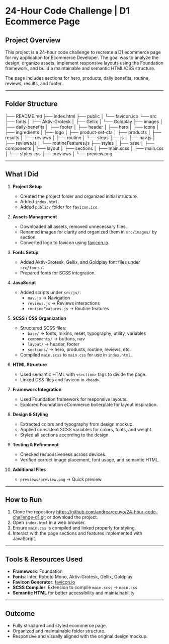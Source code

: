 # 24-Hour Code Challenge | D1 Ecommerce Page

## Project Overview
This project is a 24-hour code challenge to recreate a D1 ecommerce page for my application for Ecommerce Developer. The goal was to analyze the design, organize assets, implement responsive layouts using the Foundation framework, and build a maintainable and semantic HTML/CSS structure.

The page includes sections for hero, products, daily benefits, routine, reviews, results, and footer.

---

## Folder Structure

├── README.md
├── index.html
├── public
│ └── favicon.ico
└── src
├── fonts
│ ├── Aktiv-Grotesk
│ ├── Gellix
│ └── Goldplay
├── images
│ ├── daily-benefits
│ ├── footer
│ ├── header
│ ├── hero
│ ├── icons
│ ├── ingredients
│ ├── logo
│ ├── product-set-cta
│ ├── products
│ ├── results
│ ├── reviews
│ ├── routine
│ └── steps
├── js
│ ├── nav.js
│ ├── reviews.js
│ └── routineFeatures.js
├── styles
│ ├── base
│ ├── components
│ ├── layout
│ ├── sections
│ ├── main.scss
│ ├── main.css
│ └── styles.css
├── previews
│ └── preview.png


---

## What I Did

1. **Project Setup**
   - Created the project folder and organized initial structure.
   - Added `index.html`.
   - Added `public/` folder for `favicon.ico`.

2. **Assets Management**
   - Downloaded all assets, removed unnecessary files.
   - Renamed images for clarity and organized them in `src/images/` by section.
   - Converted logo to favicon using [favicon.io](https://favicon.io/favicon-converter/).

3. **Fonts Setup**
   - Added Aktiv-Grotesk, Gellix, and Goldplay font files under `src/fonts/`.
   - Prepared fonts for SCSS integration.

4. **JavaScript**
   - Added scripts under `src/js/`:
     - `nav.js` → Navigation
     - `reviews.js` → Reviews interactions
     - `routineFeatures.js` → Routine features

5. **SCSS / CSS Organization**
   - Structured SCSS files:
     - `base/` → fonts, mixins, reset, typography, utility, variables
     - `components/` → buttons, nav
     - `layout/` → header, footer
     - `sections/` → hero, products, routine, reviews, etc.
   - Compiled `main.scss` to `main.css` for use in `index.html`.

6. **HTML Structure**
   - Used semantic HTML with `<section>` tags to divide the page.
   - Linked CSS files and favicon in `<head>`.

7. **Framework Integration**
   - Used Foundation framework for responsive layouts.
   - Explored Foundation eCommerce boilerplate for layout inspiration.

8. **Design & Styling**
   - Extracted colors and typography from design mockup.
   - Applied consistent SCSS variables for colors, fonts, and weight.
   - Styled all sections according to the design.

9. **Testing & Refinement**
   - Checked responsiveness across devices.
   - Verified correct image placement, font usage, and semantic HTML.

10. **Additional Files**
    - `previews/preview.png` → Quick preview

---

## How to Run

1. Clone the repository https://github.com/andrearecuyo/24-hour-code-challenge-d1.git or download the project.
2. Open `index.html` in a web browser.
3. Ensure `main.css` is compiled and linked properly for styling.
4. Interact with the page sections and features implemented with JavaScript.

---

## Tools & Resources Used
- **Framework**: Foundation
- **Fonts**: Inter, Roboto Mono, Aktiv-Grotesk, Gellix, Goldplay
- **Favicon Generator**: [favicon.io](https://favicon.io/favicon-converter/)
- **SCSS Compiler**: Extension to compile `main.scss` → `main.css`
- **Semantic HTML** for better accessibility and maintainability

---

## Outcome
- Fully structured and styled ecommerce page.
- Organized and maintainable folder structure.
- Responsive and visually aligned with the original design mockup.

